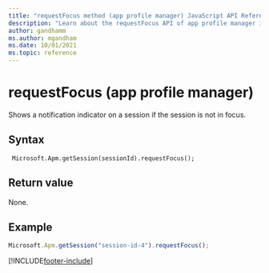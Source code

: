 ```yaml
---
title: "requestFocus method (app profile manager) JavaScript API Reference | MicrosoftDocs"
description: "Learn about the requestFocus API of app profile manager in Customer Service workspace."
author: gandhamm
ms.author: mgandham
ms.date: 10/01/2021
ms.topic: reference
---
```


# requestFocus (app profile manager)

Shows a notification indicator on a session if the session is not in focus.

## Syntax

` Microsoft.Apm.getSession(sessionId).requestFocus();`

## Return value

None.

## Example

```JavaScript
Microsoft.Apm.getSession("session-id-4").requestFocus();
```

[!INCLUDE[footer-include](../../../../includes/footer-banner.md)]
